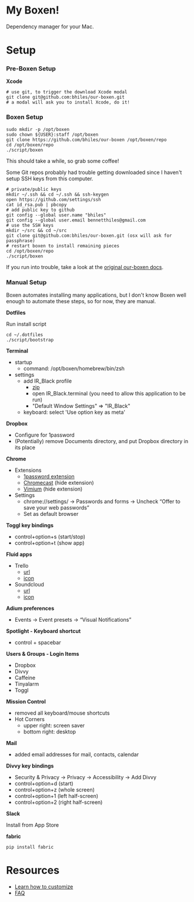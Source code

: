 # My Boxen!

Dependency manager for your Mac.

# Setup

### Pre-Boxen Setup

**Xcode**

```
# use git, to trigger the download Xcode modal
git clone git@github.com:bhiles/our-boxen.git
# a modal will ask you to install Xcode, do it!
```



### Boxen Setup

```
sudo mkdir -p /opt/boxen
sudo chown ${USER}:staff /opt/boxen
git clone https://github.com/bhiles/our-boxen /opt/boxen/repo
cd /opt/boxen/repo
./script/boxen
```

This should take a while, so grab some coffee!

Some Git repos probably had trouble getting downloaded since I haven't setup SSH keys from this computer.

```
# private/public keys
mkdir ~/.ssh && cd ~/.ssh && ssh-keygen
open https://github.com/settings/ssh
cat id_rsa.pub | pbcopy              		
# add public key to github
git config --global user.name "bhiles"
git config --global user.email bennetthiles@gmail.com
# use the SSH keys
mkdir ~/src && cd ~/src
git clone git@github.com:bhiles/our-boxen.git (osx will ask for passphrase)
# restart boxen to install remaining pieces
cd /opt/boxen/repo
./script/boxen
```

If you run into trouble, take a look at the [original our-boxen docs](https://github.com/boxen/our-boxen).

### Manual Setup

Boxen automates installing many applications, but I don't know Boxen 
well enough to automate these steps, so for now, they are manual.

**Dotfiles**

Run install script

```
cd ~/.dotfiles
./script/bootstrap
```

**Terminal**

* startup
  * command: /opt/boxen/homebrew/bin/zsh
* settings
  * add IR_Black profile
    * [zip](https://github.com/jperkins/IR-Black/archive/master.zip)
    * open IR_Black.terminal (you need to allow this application to be run)
    * "Default Window Settings" => "IR_Black"
  * keyboard: select 'Use option key as meta'

**Dropbox**

* Configure for 1password
* (Potentially) remove Documents directory, and put Dropbox directory in its place

**Chrome**

* Extensions
  * [1password extension](https://chrome.google.com/webstore/detail/1password-password-manage/aomjjhallfgjeglblehebfpbcfeobpgk/related?hl=en-US)
  * [Chromecast](https://chrome.google.com/webstore/detail/google-cast/boadgeojelhgndaghljhdicfkmllpafd?hl=en) (hide extension)
  * [Vimium](https://chrome.google.com/webstore/detail/vimium/dbepggeogbaibhgnhhndojpepiihcmeb?hl=en) (hide extension)
* Settings
  * chrome://settings/ -> Passwords and forms -> Uncheck “Offer to save your web passwords” 
  * Set as default browser

**Toggl key bindings**

* control+option+s (start/stop)
* control+option+t (show app)

**Fluid apps**

* Trello 
  * [url](https://trello.com)
  * [icon](https://www.flickr.com/photos/nathos/6299670107/)
* Soundcloud
  * [url](http://www.soundcloud.com)
  * [icon](https://www.flickr.com/photos/slippyd/8292777643/)

**Adium preferences**

* Events -> Event presets -> “Visual Notifications”

**Spotlight - Keyboard shortcut**

* control + spacebar

**Users & Groups - Login Items**

* Dropbox
* Divvy
* Caffeine
* Tinyalarm
* Toggl

**Mission Control**

* removed all keyboard/mouse shortcuts
* Hot Corners
  * upper right: screen saver
  * bottom right: desktop

**Mail**

* added email addresses for mail, contacts, calendar  

**Divvy key bindings**

* Security & Privacy -> Privacy -> Accessibility -> Add Divvy
* control+option+d (start)
* control+option+z (whole screen)
* control+option+1 (left half-screen)
* control+option+2 (right half-screen)

**Slack**

Install from App Store

**fabric**

```
pip install fabric
```

# Resources

* [Learn how to customize](https://github.com/boxen/our-boxen#customizing)
* [FAQ](https://github.com/boxen/our-boxen/blob/master/docs/faq.md)
